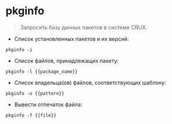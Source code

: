 # pkginfo

> Запросить базу данных пакетов в системе CRUX.

- Список установленных пакетов и их версий:

`pkginfo -i`

- Список файлов, принадлежащих пакету:

`pkginfo -l {{package_name}}`

- Список владельца(ов) файлов, соответствующих шаблону:

`pkginfo -o {{pattern}}`

- Вывести отпечаток файла:

`pkginfo -f {{file}}`
